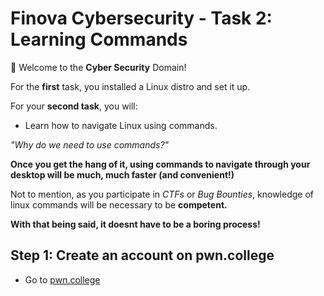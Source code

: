 # Finova Cybersecurity - Task 2: Learning Commands  #

:wave:
Welcome to the __Cyber Security__ Domain!

For the __first__ task, you installed a Linux distro and set it up.

For your __second task__, you will:

- Learn how to navigate Linux using commands.

_"Why do we need to use commands?"_ 

__Once you get the hang of it, using commands to navigate through your desktop will be much, much faster (and convenient!)__ 

Not to mention, as you participate in _CTFs_ or _Bug Bounties_, knowledge of linux commands will be necessary to be __competent.__

__With that being said, it doesnt have to be a boring process!__

## Step 1: Create an account on pwn.college ##

- Go to [pwn.college](https://pwn.college/)





